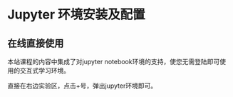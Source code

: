 # Jupyter 环境安装及配置

## 在线直接使用

本站课程的内容中集成了对jupyter notebook环境的支持，使您无需登陆即可使用的交互式学习环境。

直接在右边实验区，点击+号，弹出jupyter环境即可。
